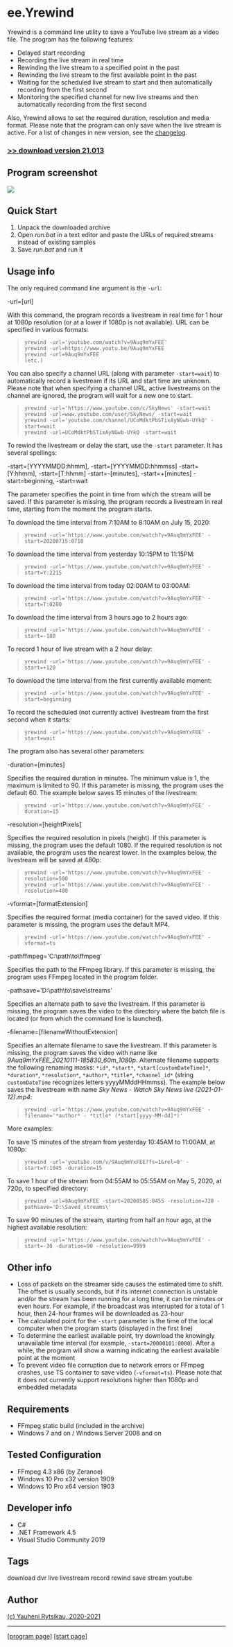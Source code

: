 # ee.Yrewind

Yrewind is a command line utility to save a YouTube live stream as a video file. The program has the following features:

* Delayed start recording
* Recording the live stream in real time
* Rewinding the live stream to a specified point in the past
* Rewinding the live stream to the first available point in the past
* Waiting for the scheduled live stream to start and then automatically recording from the first second
* Monitoring the specified channel for new live streams and then automatically recording from the first second

Also, Yrewind allows to set the required duration, resolution and media format. Please note that the program can only save when the live stream is active. For a list of changes in new version, see the [changelog](https://github.com/rytsikau/ee.Yrewind/blob/main/CHANGELOG.md).

### [>> download version 21.013](https://github.com/rytsikau/ee.yrewind/raw/main/ee.yrewind_21.013.zip)



## Program screenshot

<img src='https://github.com/rytsikau/ee.yrewind/raw/main/screenshot.png'>



## Quick Start

1. Unpack the downloaded archive
2. Open *run.bat* in a text editor and paste the URLs of required streams instead of existing samples
3. Save *run.bat* and run it



## Usage info

The only required command line argument is the `-url`:

-url=[url]

With this command, the program records a livestream in real time for 1 hour at 1080p resolution (or at a lower if 1080p is not available). URL can be specified in various formats:
>     yrewind -url='youtube.com/watch?v=9Auq9mYxFEE'
>     yrewind -url=https://www.youtu.be/9Auq9mYxFEE
>     yrewind -url=9Auq9mYxFEE
>     (etc.)

You can also specify a channel URL (along with parameter `-start=wait`) to automatically record a livestream if its URL and start time are unknown. Please note that when specifying a channel URL, active livestreams on the channel are ignored, the program will wait for a new one to start.
>     yrewind -url='https://www.youtube.com/c/SkyNews' -start=wait
>     yrewind -url=www.youtube.com/user/SkyNews/ -start=wait
>     yrewind -url='youtube.com/channel/UCoMdktPbSTixAyNGwb-UYkQ' -start=wait
>     yrewind -url=UCoMdktPbSTixAyNGwb-UYkQ -start=wait



To rewind the livestream or delay the start, use the `-start` parameter. It has several spellings:

-start=[YYYYMMDD:hhmm], -start=[YYYYMMDD:hhmmss]
-start=[Y:hhmm], -start=[T:hhmm]
-start=-[minutes], -start=+[minutes]
-start=beginning, -start=wait

The parameter specifies the point in time from which the stream will be saved. If this parameter is missing, the program records a livestream in real time, starting from the moment the program starts.

To download the time interval from 7:10AM to 8:10AM on July 15, 2020:
>     yrewind -url='https://www.youtube.com/watch?v=9Auq9mYxFEE' -start=20200715:0710

To download the time interval from yesterday 10:15PM to 11:15PM:
>     yrewind -url='https://www.youtube.com/watch?v=9Auq9mYxFEE' -start=Y:2215

To download the time interval from today 02:00AM to 03:00AM:
>     yrewind -url='https://www.youtube.com/watch?v=9Auq9mYxFEE' -start=T:0200

To download the time interval from 3 hours ago to 2 hours ago:
>     yrewind -url='https://www.youtube.com/watch?v=9Auq9mYxFEE' -start=-180

To record 1 hour of live stream with a 2 hour delay:
>     yrewind -url='https://www.youtube.com/watch?v=9Auq9mYxFEE' -start=+120

To download the time interval from the first currently available moment:
>     yrewind -url='https://www.youtube.com/watch?v=9Auq9mYxFEE' -start=beginning

To record the scheduled (not currently active) livestream from the first second when it starts:
>     yrewind -url='https://www.youtube.com/watch?v=9Auq9mYxFEE' -start=wait



The program also has several other parameters:

-duration=[minutes]

Specifies the required duration in minutes. The minimum value is 1, the maximum is limited to 90. If this parameter is missing, the program uses the default 60. The example below saves 15 minutes of the livestream:
>     yrewind -url='https://www.youtube.com/watch?v=9Auq9mYxFEE' -duration=15



-resolution=[heightPixels]

Specifies the required resolution in pixels (height). If this parameter is missing, the program uses the default 1080. If the required resolution is not available, the program uses the nearest lower. In the examples below, the livestream will be saved at 480p:
>     yrewind -url='https://www.youtube.com/watch?v=9Auq9mYxFEE' -resolution=500
>     yrewind -url='https://www.youtube.com/watch?v=9Auq9mYxFEE' -resolution=480



-vformat=[formatExtension]

Specifies the required format (media container) for the saved video. If this parameter is missing, the program uses the default MP4.
>     yrewind -url='https://www.youtube.com/watch?v=9Auq9mYxFEE' -vformat=ts



-pathffmpeg='C:\path\to\ffmpeg\'

Specifies the path to the FFmpeg library. If this parameter is missing, the program uses FFmpeg located in the program folder.



-pathsave='D:\path\to\save\streams\'

Specifies an alternate path to save the livestream. If this parameter is missing, the program saves the video to the directory where the batch file is located (or from which the command line is launched).



-filename=[filenameWithoutExtension]

Specifies an alternate filename to save the livestream. If this parameter is missing, the program saves the video with name like *9Auq9mYxFEE_20210111-185830_60m_1080p*. Alternate filename supports the following renaming masks: `*id*`, `*start*`, `*start[customDateTime]*`, `*duration*`, `*resolution*`, `*author*`, `*title*`, `*channel_id*` (string `customDateTime` recognizes letters yyyyMMddHHmmss). The example below saves the livestream with name *Sky News - Watch Sky News live (2021-01-12).mp4*:
>     yrewind -url='https://www.youtube.com/watch?v=9Auq9mYxFEE' -filename='*author* - *title* (*start[yyyy-MM-dd]*)'



More examples:

To save 15 minutes of the stream from yesterday 10:45AM to 11:00AM, at 1080p:
>     yrewind -url='youtube.com/v/9Auq9mYxFEE?fs=1&rel=0' -start=Y:1045 -duration=15

To save 1 hour of the stream from 04:55AM to 05:55AM on May 5, 2020, at 720p, to specified directory:
>     yrewind -url=9Auq9mYxFEE -start=20200505:0455 -resolution=720 -pathsave='D:\Saved_streams\'

To save 90 minutes of the stream, starting from half an hour ago, at the highest available resolution:
>     yrewind -url='https://www.youtube.com/watch?v=9Auq9mYxFEE' -start=-30 -duration=90 -resolution=9999



## Other info

* Loss of packets on the streamer side causes the estimated time to shift. The offset is usually seconds, but if its internet connection is unstable and/or the stream has been running for a long time, it can be minutes or even hours. For example, if the broadcast was interrupted for a total of 1 hour, then 24-hour frames will be downloaded as 23-hour
* The calculated point for the `-start` parameter is the time of the local computer when the program starts (displayed in the first line)
* To determine the earliest available point, try download the knowingly unavailable time interval (for example, `-start=20000101:0000`). After a while, the program will show a warning indicating the earliest available point at the moment
* To prevent video file corruption due to network errors or FFmpeg crashes, use TS container to save video (`-vformat=ts`). Please note that it does not currently support resolutions higher than 1080p and embedded metadata



## Requirements

* FFmpeg static build (included in the archive)
* Windows 7 and on / Windows Server 2008 and on



## Tested Configuration

* FFmpeg 4.3 x86 (by Zeranoe)
* Windows 10 Pro x32 version 1909
* Windows 10 Pro x64 version 1903



## Developer info

* C#
* .NET Framework 4.5
* Visual Studio Community 2019



## Tags

download dvr live livestream record rewind save stream youtube



## Author

[(c) Yauheni Rytsikau, 2020-2021](mailto:y.rytsikau@gmail.com)

---
[[program page]](https://rytsikau.github.io/ee.Yrewind) [[start page]](https://rytsikau.github.io)
